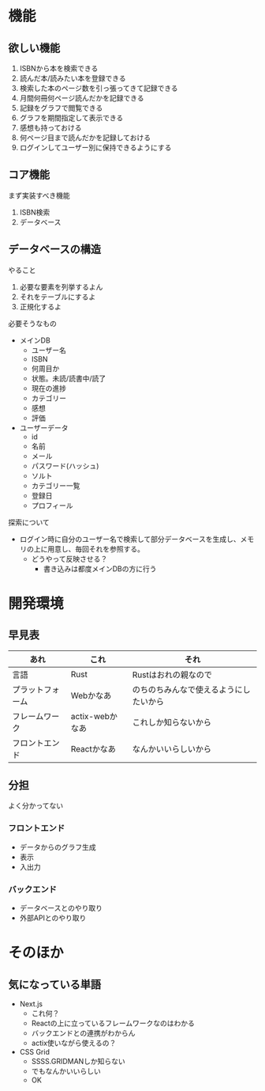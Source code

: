 # 機能

## 欲しい機能

1. ISBNから本を検索できる
2. 読んだ本/読みたい本を登録できる
3. 検索した本のページ数を引っ張ってきて記録できる
4. 月間何冊何ページ読んだかを記録できる
5. 記録をグラフで閲覧できる
6. グラフを期間指定して表示できる
7. 感想も持っておける
8. 何ページ目まで読んだかを記録しておける
9. ログインしてユーザー別に保持できるようにする

## コア機能

まず実装すべき機能
1. ISBN検索
2. データベース

## データベースの構造

やること
1. 必要な要素を列挙するよん
2. それをテーブルにするよ
3. 正規化するよ

必要そうなもの
+ メインDB
   + ユーザー名
   + ISBN
   + 何周目か
   + 状態。未読/読書中/読了
   + 現在の進捗
   + カテゴリー
   + 感想
   + 評価
 + ユーザーデータ
   + id
   + 名前
   + メール
   + パスワード(ハッシュ)
   + ソルト
   + カテゴリー一覧
   + 登録日
   + プロフィール

探索について
+ ログイン時に自分のユーザー名で検索して部分データベースを生成し、メモリの上に用意し、毎回それを参照する。
  + どうやって反映させる？
    + 書き込みは都度メインDBの方に行う

# 開発環境

## 早見表

| あれ             | これ            | それ                                   |
| ---------------- | --------------- | -------------------------------------- |
| 言語             | Rust            | Rustはおれの親なので                   |
| プラットフォーム | Webかなあ       | のちのちみんなで使えるようにしたいから |
| フレームワーク   | actix-webかなあ | これしか知らないから                   |
| フロントエンド   | Reactかなあ     | なんかいいらしいから                   |

## 分担

よく分かってない

### フロントエンド

+ データからのグラフ生成
+ 表示
+ 入出力

### バックエンド

+ データベースとのやり取り
+ 外部APIとのやり取り

# そのほか

## 気になっている単語

+ Next.js
  + これ何？
  + Reactの上に立っているフレームワークなのはわかる
  + バックエンドとの連携がわからん
  + actix使いながら使えるの？
+ CSS Grid
  + SSSS.GRIDMANしか知らない
  + でもなんかいいらしい
  + OK

